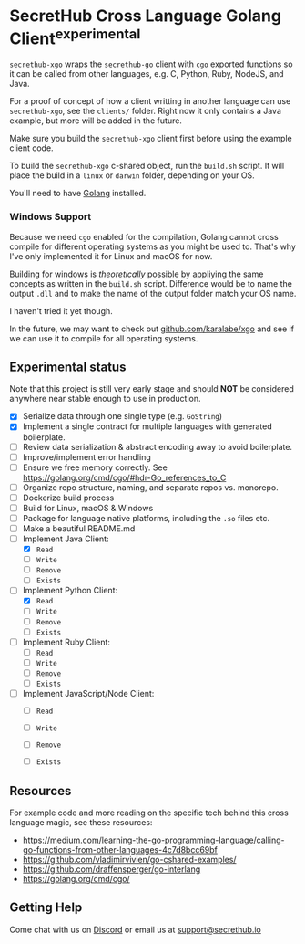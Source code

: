 # SecretHub Cross Language Golang Client<sup>**experimental**</sup>

`secrethub-xgo` wraps the `secrethub-go` client with `cgo` exported functions so it can be called from other languages, e.g. C, Python, Ruby, NodeJS, and Java. 

For a proof of concept of how a client writting in another language can use `secrethub-xgo`, see the `clients/` folder. Right now it only contains a Java example, but more will be added in the future.

Make sure you build the `secrethub-xgo` client first before using the example client code. 

To build the `secrethub-xgo` c-shared object, run the `build.sh` script. It will place the build in a `linux` or `darwin` folder, depending on your OS. 

You'll need to have [Golang](https://golang.org/doc/install) installed. 


### Windows Support

Because we need `cgo` enabled for the compilation, Golang cannot cross compile for different operating systems as you might be used to. That's why I've only implemented it for Linux and macOS for now. 

Building for windows is *theoretically* possible by appliying the same concepts as written in the `build.sh` script. Difference would be to name the output `.dll` and to make the name of the output folder match your OS name. 

I haven't tried it yet though. 

In the future, we may want to check out [github.com/karalabe/xgo](https://github.com/karalabe/xgo) and see if we can use it to compile for all operating systems. 

## Experimental status

Note that this project is still very early stage and should **NOT** be considered anywhere near stable enough to use in production. 

- [X] Serialize data through one single type (e.g. `GoString`)
- [X] Implement a single contract for multiple languages with generated boilerplate.
- [ ] Review data serialization & abstract encoding away to avoid boilerplate.
- [ ] Improve/implement error handling
- [ ] Ensure we free memory correctly. See https://golang.org/cmd/cgo/#hdr-Go_references_to_C
- [ ] Organize repo structure, naming, and separate repos vs. monorepo.
- [ ] Dockerize build process
- [ ] Build for Linux, macOS & Windows
- [ ] Package for language native platforms, including the `.so` files etc.
- [ ] Make a beautiful README.md
- [ ] Implement Java Client:
    - [X] `Read`
    - [ ] `Write`
    - [ ] `Remove`
    - [ ] `Exists`
- [ ] Implement Python Client:
    - [X] `Read`
    - [ ] `Write`
    - [ ] `Remove`
    - [ ] `Exists`
- [ ] Implement Ruby Client:
    - [ ] `Read`
    - [ ] `Write`
    - [ ] `Remove`
    - [ ] `Exists`
- [ ] Implement JavaScript/Node Client:
    - [ ] `Read`
    - [ ] `Write`
    - [ ] `Remove`
    - [ ] `Exists`


## Resources

For example code and more reading on the specific tech behind this cross language magic, see these resources:

- https://medium.com/learning-the-go-programming-language/calling-go-functions-from-other-languages-4c7d8bcc69bf
- https://github.com/vladimirvivien/go-cshared-examples/
- https://github.com/draffensperger/go-interlang
- https://golang.org/cmd/cgo/

## Getting Help

Come chat with us on [Discord](https://discord.gg/EQcE87s) or email us at [support@secrethub.io](mailto:support@secrethub.io)


